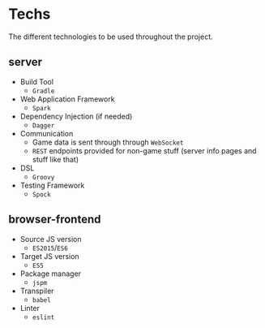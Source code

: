 # Techs

The different technologies to be used throughout the project.

## server
* Build Tool
    * `Gradle`
* Web Application Framework
    * `Spark`
* Dependency Injection (if needed)
    * `Dagger`
* Communication
    * Game data is sent through through `WebSocket`
    * `REST` endpoints provided for non-game stuff (server info pages and stuff like that)
* DSL
    * `Groovy`
* Testing Framework
    * `Spock`

## browser-frontend
* Source JS version
    * `ES2015`/`ES6`
* Target JS version
    * `ES5`
* Package manager
    * `jspm`
* Transpiler
    * `babel`
* Linter
    * `eslint`